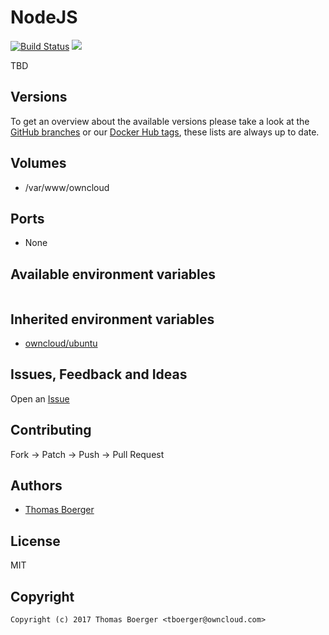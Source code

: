 # NodeJS

[![Build Status](https://drone.owncloud.com/api/badges/owncloud-ci/nodejs/status.svg)](https://drone.owncloud.com/owncloud-ci/nodejs)
[![](https://images.microbadger.com/badges/image/owncloudci/nodejs.svg)](https://microbadger.com/images/owncloudci/nodejs "Get your own image badge on microbadger.com")

TBD


## Versions

To get an overview about the available versions please take a look at the [GitHub branches](https://github.com/owncloud-ci/nodejs/branches/all) or our [Docker Hub tags](https://hub.docker.com/r/owncloudci/nodejs/tags/), these lists are always up to date.


## Volumes

* /var/www/owncloud


## Ports

* None


## Available environment variables

```bash

```


## Inherited environment variables

* [owncloud/ubuntu](https://github.com/owncloud/ubuntu#available-environment-variables)


## Issues, Feedback and Ideas

Open an [Issue](https://github.com/owncloud-ci/nodejs/issues)


## Contributing

Fork -> Patch -> Push -> Pull Request


## Authors

* [Thomas Boerger](https://github.com/tboerger)


## License

MIT


## Copyright

```
Copyright (c) 2017 Thomas Boerger <tboerger@owncloud.com>
```
